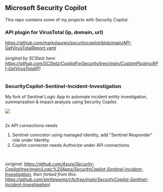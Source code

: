 ## Microsoft Security Copilot

This repo contains some of my projects with Security Copilot.

### API plugin for VirusTotal (ip, domain, url)
https://github.com/markolauren/securitycopilot/blob/main/API-GetVirusTotalReport.yaml
<br><br>
_(original by SCStelz here: https://github.com/SCStelz/CopilotForSecurity/tree/main/CustomPlugIns/API-GetVirusTotalIP)_
<br><br>

### SecurityCopilot-Sentinel-Incident-Investigation
My fork of Sentinel Logic App to automate incident entity investigation, summarization & impact analysis using Security Copilot.

<a href="https://portal.azure.com/#create/Microsoft.Template/uri/https%3A%2F%2Fraw.githubusercontent.com%2Fmarkolauren%2Fsecuritycopilot%2Frefs%2Fheads%2Fmain%2FSecurityCopilot-Sentinel-Incident-Investigation_marko.json" target="_blank">
<img src="https://aka.ms/deploytoazurebutton"/>
</a>
<br><br>

2x API connections needs
1) Sentinel conncetor using managed identity, add "Sentinel Responder" role under Identity.
2) Copilot connector needs Authorize under API connections.
<br>

_(original: https://github.com/Azure/Security-Copilot/tree/main/Logic%20Apps/SecurityCopilot-Sentinel-Incident-Investigation, then forked from this: https://github.com/stefanpems/cfs/tree/main/SecurityCopilot-Sentinel-Incident-Investigation)_



